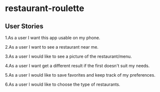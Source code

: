 # restaurant-roulette

## User Stories

1.As a user I want this app usable on my phone.

2.As a user I want to see a restaurant near me.

3.As a user I would like to see a picture of the restaurant/menu.

4.As a user I want get a different result if the first doesn't suit my needs.

5.As a user I would like to save favorites and keep track of my preferences.

6.As a user I would like to choose the type of restaurants.
